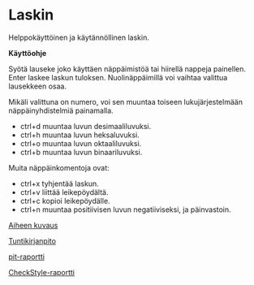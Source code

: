 # Laskin

Helppokäyttöinen ja käytännöllinen laskin.

**Käyttöohje**

Syötä lauseke joko käyttäen näppäimistöä tai hiirellä nappeja painellen. Enter laskee laskun tuloksen. Nuolinäppäimillä voi vaihtaa valittua lausekkeen osaa.

Mikäli valittuna on numero, voi sen muuntaa toiseen lukujärjestelmään näppäinyhdistelmiä painamalla.
- ctrl+d muuntaa luvun desimaaliluvuksi.
- ctrl+h muuntaa luvun heksaluvuksi.
- ctrl+o muuntaa luvun oktaaliluvuksi.
- ctrl+b muuntaa luvun binaariluvuksi.

Muita näppäinkomentoja ovat:
- ctrl+x tyhjentää laskun.
- ctrl+v liittää leikepöydältä.
- ctrl+c kopioi leikepöydälle.
- ctrl+n muuntaa positiivisen luvun negatiiviseksi, ja päinvastoin.

[Aiheen kuvaus](dokumentaatio/aiheenKuvausJaRakenne.md)

[Tuntikirjanpito](dokumentaatio/tuntikirjanpito.md)

[pit-raportti](https://htmlpreview.github.io/?https://github.com/kalppi/Laskin/blob/master/dokumentaatio/pit-raportti/201702102058/index.html)

[CheckStyle-raportti](https://htmlpreview.github.io/?https://github.com/kalppi/Laskin/blob/master/dokumentaatio/checkstyle-raportti/site/checkstyle.html)
